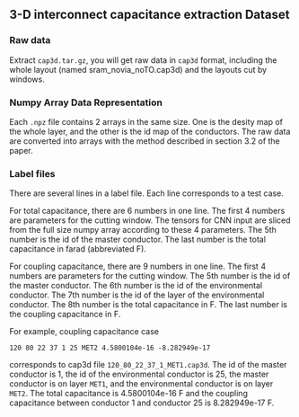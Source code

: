 ## 3-D interconnect capacitance extraction Dataset

### Raw data

Extract `cap3d.tar.gz`, you will get raw data in `cap3d` format, 
including the whole layout (named sram_novia_noTO.cap3d) and the layouts cut by windows.

### Numpy Array Data Representation

Each `.npz` file contains 2 arrays in the same size. 
One is the desity map of the whole layer, and the other is the id map of the conductors.
The raw data are converted into arrays with the method described in section 3.2 of the paper.

### Label files

There are several lines in a label file. Each line corresponds to a test case.

For total capacitance, there are 6 numbers in one line. 
The first 4 numbers are parameters for the cutting window.
The tensors for CNN input are sliced from the full size numpy array according to these 4 parameters.
The 5th number is the id of the master conductor.
The last number is the total capacitance in farad (abbreviated F).

For coupling capacitance, there are 9 numbers in one line. 
The first 4 numbers are parameters for the cutting window.
The 5th number is the id of the master conductor.
The 6th number is the id of the environmental conductor.
The 7th number is the id of the layer of the environmental conductor.
The 8th number is the total capacitance in F.
The last number is the coupling capacitance in F.

For example, coupling capacitance case
```
120 80 22 37 1 25 MET2 4.5800104e-16 -8.282949e-17
```
corresponds to cap3d file `120_80_22_37_1_MET1.cap3d`. The id of the master conductor is 1, 
the id of the environmental conductor is 25, 
the master conductor is on layer `MET1`, and the environmental conductor is on layer `MET2`.
The total capacitance is 4.5800104e-16 F and the coupling capacitance between conductor 1 and conductor 25 is 8.282949e-17 F.
